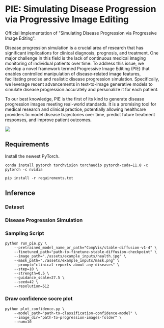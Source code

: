# PIE: Simulating Disease Progression via Progressive Image Editing    
Official Implementation of "Simulating Disease Progression via Progressive Image Editing".   

Disease progression simulation is a crucial area of research that has significant implications for clinical diagnosis, prognosis, and treatment. One major challenge in this field is the lack of continuous medical imaging monitoring of individual patients over time. To address this issue, we develop a novel framework termed Progressive Image Editing (PIE) that enables controlled manipulation of disease-related image features, facilitating precise and realistic disease progression simulation. Specifically, we leverage recent advancements in text-to-image generative models to simulate disease progression accurately and personalize it for each patient.    

To our best knowledge, PIE is the first of its kind to generate disease progression images meeting real-world standards. It is a promising tool for medical research and clinical practice, potentially allowing healthcare providers to model disease trajectories over time, predict future treatment responses, and improve patient outcomes.     

![](./assets/progression/progression.gif)

## Requirements    

Install the newest PyTorch.      

```
conda install pytorch torchvision torchaudio pytorch-cuda=11.8 -c pytorch -c nvidia
```

```
pip install -r requirements.txt
```

## Inference    


### Dataset     

### Disease Progression Simulation     


### Sampling Script    

```
python run_pie.py \
    --pretrained_model_name_or_path="CompVis/stable-diffusion-v1-4" \
    --finetuned_path="path-to-finetune-stable-diffusion-checkpoint" \
    --image_path="./assets/example_inputs/health.jpg" \
    --mask_path="./assets/example_inputs/mask.png" \
    --prompt="clinical-reports-about-any-diseases" \
    --step=10 \
    --strength=0.5 \
    --guidance_scale=27.5 \
    --seed=42 \
    --resolution=512
```


### Draw confidence socre plot    

```
python plot_confidence.py \
    --model_path="path-to-classification-confidence-model" \
    --image_dir="path-to-progression-images-folder" \
    --num=10
```


